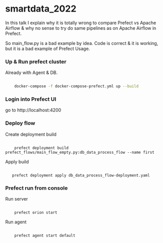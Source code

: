# smartdata_2022

In this talk I explain why it is totally wrong to compare Prefect vs Apache Airflow & why no sense to try do same pipelines as on Apache Airflow in Prefect. 

So main_flow.py is a bad example by idea. Code is correct & it is working, but it is a bad example of Prefect Usage.


### Up & Run prefect cluster

Already with Agent & DB.

```bash

    docker-compose -f docker-compose-prefect.yml up --build

```


### Login into Prefect UI

go to http://localhost:4200

### Deploy flow 

Create deployment build

```console

    prefect deployment build prefect_flows/main_flow_empty.py:db_data_process_flow --name first

```


Apply build

```console

   prefect deployment apply db_data_process_flow-deployment.yaml

```


### Prefect run from console

Run server

```

    prefect orion start

```


Run agent

```

    prefect agent start default

```